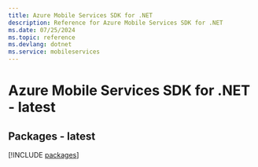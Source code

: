 ```yaml
---
title: Azure Mobile Services SDK for .NET
description: Reference for Azure Mobile Services SDK for .NET
ms.date: 07/25/2024
ms.topic: reference
ms.devlang: dotnet
ms.service: mobileservices
---
```

# Azure Mobile Services SDK for .NET - latest
## Packages - latest
[!INCLUDE [packages](mobile-services-index.md)]